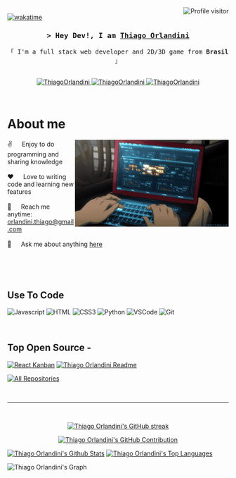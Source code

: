 <!--
<h2 align="center">
  Hey Dev
  Welcome to Thiago Orlandini World!
  <img src="https://media.giphy.com/media/hvRJCLFzcasrR4ia7z/giphy.gif" width="28">
</h2>
-->

<!--
<p align="center">
  <a href="https://github.com/ThiagoOrlandini"><img src="https://readme-typing-svg.herokuapp.com/?lines=Self%20Taught%20Programmer;Front%20End%20Developer;1.5%2B%20years%20of%20coding%20experience;Always%20learning%20new%20things&center=true&width=380&height=45"></a>
</p>

 -->

<a href="https://komarev.com/ghpvc/?username=ThiagoOrlandini">
  <img align="right" src="https://komarev.com/ghpvc/?username=ThiagoOrlandini&label=Visitors&color=0e75b6&style=flat" alt="Profile visitor" />
</a>


[![wakatime](https://wakatime.com/badge/user/018d2095-a4dd-4e79-8471-846396066696.svg)](https://wakatime.com/@018d2095-a4dd-4e79-8471-846396066696)

<!-- Intro  -->
<h3 align="center">
        <samp>&gt; Hey Dev!, I am
                <b><a target="_blank" href="https://contatonoturnagame.wixsite.com/thiagoorlandini">Thiago Orlandini</a></b>
        </samp>
</h3>


<p align="center"> 
  <samp>
    「 I'm a full stack web developer and 2D/3D game from <b>Brasil</b> 」
    <br>
    <br>
  </samp>
</p>

<p align="center">
 <a href="https://contatonoturnagame.wixsite.com/thiagoorlandini" target="blank">
  <img src="https://img.shields.io/badge/Website-DC143C?style=for-the-badge&logo=medium&logoColor=white" alt="ThiagoOrlandini" />
 </a>
 <a href="https://linkedin.com/in/orlandini-thiago" target="_blank">
  <img src="https://img.shields.io/badge/LinkedIn-0077B5?style=for-the-badge&logo=linkedin&logoColor=white" alt="ThiagoOrlandini"/>
 </a>
 <!-- <a href="https://dev.to/ThiagoOrlandini" target="_blank">
  <img src="https://img.shields.io/badge/dev.to-0A0A0A?style=for-the-badge&logo=dev.to&logoColor=white" alt="ThiagoOrlandini" />
 </a> -->
 <!-- <a href="https://twitter.com/_ThiagoOrlandini" target="_blank">
  <img src="https://img.shields.io/badge/Twitter-1DA1F2?style=for-the-badge&logo=twitter&logoColor=white" />
 </a> -->
 <a href="https://instagram.com/_thiago.orlandini" target="_blank">
  <img src="https://img.shields.io/badge/Instagram-fe4164?style=for-the-badge&logo=instagram&logoColor=white" alt="ThiagoOrlandini" />
 </a> 
 <!-- <a href="https://facebook.com/ThiagoOrlandini.dev" target="_blank">
  <img src="https://img.shields.io/badge/Facebook-20BEFF?&style=for-the-badge&logo=facebook&logoColor=white" alt="ThiagoOrlandini"  />
  </a> --> 
</p>
<br />

<!-- About Section -->
 # About me
 
<p>
 <img align="right" width="350" src="/assets/program.gif" alt="Coding gif" />
  
 ✌️ &emsp; Enjoy to do programming and sharing knowledge <br/><br/>
 ❤️ &emsp; Love to writing code and learning new features<br/><br/>
 📧 &emsp; Reach me anytime: orlandini.thiago@gmail.com<br/><br/>
 💬 &emsp; Ask me about anything [here](https://github.com/ThiagoOrlandini/ThiagoOrlandini/issues)

</p>

<br/>
<br/>
<br/>

## Use To Code

![Javascript](https://img.shields.io/badge/Javascript-F0DB4F?style=for-the-badge&labelColor=black&logo=javascript&logoColor=F0DB4F)
![HTML](https://img.shields.io/badge/HTML5-E34F26?style=for-the-badge&logo=html5&logoColor=white)
![CSS3](https://img.shields.io/badge/CSS3-1572B6?style=for-the-badge&logo=css3&logoColor=white)
![Python](https://img.shields.io/badge/python-3670A0?style=for-the-badge&logo=python&logoColor=ffdd54)
![VSCode](https://img.shields.io/badge/Visual_Studio-0078d7?style=for-the-badge&logo=visual%20studio&logoColor=white)
![Git](https://img.shields.io/badge/Git-F05032?style=for-the-badge&logo=git&logoColor=white)

<!-- ![Typescript](https://img.shields.io/badge/Typescript-007acc?style=for-the-badge&labelColor=black&logo=typescript&logoColor=007acc)
![React](https://img.shields.io/badge/-React-61DBFB?style=for-the-badge&labelColor=black&logo=react&logoColor=61DBFB)
![React Native](https://img.shields.io/badge/React_Native-20232A?style=for-the-badge&logo=react&logoColor=61DAFB)
![Next.js](https://img.shields.io/badge/next.js-000000?style=for-the-badge&logo=nextdotjs&logoColor=white)
![Nodejs](https://img.shields.io/badge/Nodejs-3C873A?style=for-the-badge&labelColor=black&logo=node.js&logoColor=3C873A)
![Express.js](https://img.shields.io/badge/Express.js-000000?style=for-the-badge&logo=express&logoColor=white)
![MongoDB](https://img.shields.io/badge/MongoDB-4EA94B?style=for-the-badge&logo=mongodb&logoColor=white)
![SASS Badge](https://img.shields.io/badge/Sass-CC6699?style=for-the-badge&logo=sass&logoColor=white)
![Ant-Design](https://img.shields.io/badge/AntDesign-0170FE?style=for-the-badge&logo=antdesign&logoColor=white)
![Tailwind](https://img.shields.io/badge/Tailwind_CSS-092749?style=for-the-badge&logo=tailwindcss&logoColor=06B6D4&labelColor=000000)
![Bootstrap](https://img.shields.io/badge/Bootstrap-563D7C?style=for-the-badge&logo=bootstrap&logoColor=white)
![Strapi](https://img.shields.io/badge/strapi-2E7EEA?style=for-the-badge&logo=strapi&logoColor=white)
![Markdown](https://img.shields.io/badge/Markdown-000000?style=for-the-badge&logo=markdown&logoColor=white)
![Redux](https://img.shields.io/badge/Redux-593D88?style=for-the-badge&logo=redux&logoColor=white)
![React Query](https://img.shields.io/badge/-React_Query-FF4154?style=for-the-badge&logo=react%20query&logoColor=white) -->

<br/>

## Top Open Source -
[![React Kanban](https://github-readme-stats.vercel.app/api/pin/?username=ThiagoOrlandini&repo=react-kanban&border_color=7F3FBF&bg_color=0D1117&title_color=C9D1D9&text_color=8B949E&icon_color=7F3FBF)](https://github.com/ThiagoOrlandini/itasks)
[![Thiago Orlandini Readme](https://github-readme-stats.vercel.app/api/pin/?username=ThiagoOrlandini&repo=ThiagoOrlandini&border_color=7F3FBF&bg_color=0D1117&title_color=C9D1D9&text_color=8B949E&icon_color=7F3FBF)](https://github.com/ThiagoOrlandini/ThiagoOrlandini)
<!-- [![urFolio](https://github-readme-stats.vercel.app/api/pin/?username=ThiagoOrlandini&repo=urfolio&border_color=7F3FBF&bg_color=0D1117&title_color=C9D1D9&text_color=8B949E&icon_color=7F3FBF)](https://github.com/ThiagoOrlandini/urfolio)
[![Web Projects](https://github-readme-stats.vercel.app/api/pin/?username=ThiagoOrlandini&repo=web-projects&border_color=7F3FBF&bg_color=0D1117&title_color=C9D1D9&text_color=8B949E&icon_color=7F3FBF)](https://github.com/ThiagoOrlandini/web-projects) -->

<p align="left">
  <a href="https://github.com/ThiagoOrlandini?tab=repositories" target="_blank"><img alt="All Repositories" title="All Repositories" src="https://img.shields.io/badge/-All%20Repos-2962FF?style=for-the-badge&logo=koding&logoColor=white"/></a>
</p>

<br/>
<hr/>
<br/>

<p align="center">
  <a href="https://github.com/ThiagoOrlandini">
    <img src="https://github-readme-streak-stats.herokuapp.com/?user=ThiagoOrlandini&theme=radical&border=7F3FBF&background=0D1117" alt="Thiago Orlandini's GitHub streak"/>
  </a>
</p>

<p align="center">
  <a href="https://github.com/ThiagoOrlandini">
    <img src="https://github-profile-summary-cards.vercel.app/api/cards/profile-details?username=ThiagoOrlandini&theme=radical" alt="Thiago Orlandini's GitHub Contribution"/>
  </a>
</p>

<a> 
    <a href="https://github.com/ThiagoOrlandini"><img alt="Thiago Orlandini's Github Stats" src="https://denvercoder1-github-readme-stats.vercel.app/api?username=ThiagoOrlandini&show_icons=true&count_private=true&theme=react&border_color=7F3FBF&bg_color=0D1117&title_color=F85D7F&icon_color=F8D866" height="192px" width="49.5%"/></a>
  <a href="https://github.com/ThiagoOrlandini"><img alt="Thiago Orlandini's Top Languages" src="https://denvercoder1-github-readme-stats.vercel.app/api/top-langs/?username=ThiagoOrlandini&langs_count=8&layout=compact&theme=react&border_color=7F3FBF&bg_color=0D1117&title_color=F85D7F&icon_color=F8D866" height="192px" width="49.5%"/></a>
  <br/>
</a>


![Thiago Orlandini's Graph](https://github-readme-activity-graph.vercel.app/graph?username=ThiagoOrlandini&custom_title=Thiago%20Orlandini's%20GitHub%20Activity%20Graph&bg_color=0D1117&color=7F3FBF&line=7F3FBF&point=7F3FBF&area_color=FFFFFF&title_color=FFFFFF&area=true)
